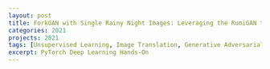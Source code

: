 ```yaml
---
layout: post
title: ForkGAN with Single Rainy Night Images: Leveraging the RumiGAN to See into the Rainy Night
categories: 2021
projects: 2021
tags: [Unsupervised Learning, Image Translation, Generative Adversarial Networks]
excerpt: PyTorch Deep Learning Hands-On
---
```


